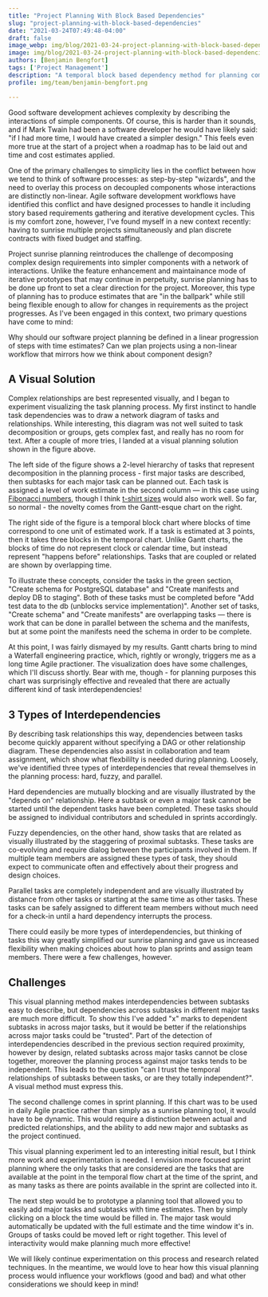 ```yaml
---
title: "Project Planning With Block Based Dependencies"
slug: "project-planning-with-block-based-dependencies"
date: "2021-03-24T07:49:48-04:00"
draft: false
image_webp: img/blog/2021-03-24-project-planning-with-block-based-dependencies/2021-03-24-blocks-dependencies.png
image: img/blog/2021-03-24-project-planning-with-block-based-dependencies/2021-03-24-blocks-dependencies.png
authors: [Benjamin Bengfort]
tags: ['Project Management']
description: "A temporal block based dependency method for planning complex projects."
profile: img/team/benjamin-bengfort.png

---
```


<!-- frame the context -->

Good software development achieves complexity by describing the interactions of simple components. Of course, this is harder than it sounds, and if Mark Twain had been a software developer he would have likely said: "if I had more time, I would have created a simpler design." This feels even more true at the start of a project when a roadmap has to be laid out and time and cost estimates applied.
<!--more-->
One of the primary challenges to simplicity lies in the conflict between how we tend to think of software processes: as step-by-step "wizards", and the need to overlay this process on decoupled components whose interactions are distinctly non-linear. Agile software development workflows have identified this conflict and have designed processes to handle it including story based requirements gathering and iterative development cycles. This is my comfort zone, however, I've found myself in a new context recently: having to sunrise multiple projects simultaneously and plan discrete contracts with fixed budget and staffing.

<!-- the challenge -->

Project sunrise planning reintroduces the challenge of decomposing complex design requirements into simpler components with a network of interactions. Unlike the feature enhancement and maintainance mode of iterative prototypes that may continue in perpetuity, sunrise planning has to be done up front to set a clear direction for the project. Moreover, this type of planning has to produce estimates that are "in the ballpark" while still being flexible enough to allow for changes in requirements as the project progresses. As I've been engaged in this context, two primary questions have come to mind:

Why should our software project planning be defined in a linear progression of steps with time estimates? Can we plan projects using a non-linear workflow that mirrors how we think about component design?

<!-- a solution - visualizing tasks, complexity, and interdependencies -->

## A Visual Solution

Complex relationships are best represented visually, and I began to experiment visualizing the task planning process. My first instinct to handle task dependencies was to draw a network diagram of tasks and relationships. While interesting, this diagram was not well suited to task decomposition or groups, gets complex fast, and really has no room for text. After a couple of more tries, I landed at a visual planning solution shown in the figure above.

The left side of the figure shows a 2-level hierarchy of tasks that represent decomposition in the planning process - first major tasks are described, then subtasks for each major task can be planned out. Each task is assigned a level of work estimate in the second column &mdash; in this case using [Fibonacci numbers](https://www.mountaingoatsoftware.com/blog/why-the-fibonacci-sequence-works-well-for-estimating), though I think [t-shirt sizes](https://medium.com/serious-scrum/how-i-use-t-shirt-sizing-as-a-product-owner-to-estimate-delivery-4b24634d22a6) would also work well. So far, so normal - the novelty comes from the Gantt-esque chart on the right.

The right side of the figure is a temporal block chart where blocks of time correspond to one unit of estimated work. If a task is estimated at 3 points, then it takes three blocks in the temporal chart. Unlike Gantt charts, the blocks of time do not represent clock or calendar time, but instead represent "happens before" relationships. Tasks that are coupled or related are shown by overlapping time.

To illustrate these concepts, consider the tasks in the green section, "Create schema for PostgreSQL database" and "Create manifests and deploy DB to staging". Both of these tasks must be completed before "Add test data to the db (unblocks service implementation)". Another set of tasks, "Create schema" and "Create manifests" are overlapping tasks &mdash; there is work that can be done in parallel between the schema and the manifests, but at some point the manifests need the schema in order to be complete.

At this point, I was fairly dismayed by my results. Gantt charts bring to mind a Waterfall engineering practice, which, rightly or wrongly, triggers me as a long time Agile practioner. The visualization does have some challenges, which I'll discuss shortly. Bear with me, though - for planning purposes this chart was surprisingly effective and revealed that there are actually different kind of task interdependencies!

## 3 Types of Interdependencies

<!-- 3 types of interdependencies: hard (mutually blocking; visual illustrates "depends on" relationship), fuzzy (co-evolving/in-dialogue; visually staggered), parallel -->

By describing task relationships this way, dependencies between tasks become quickly apparent without specifying a DAG or other relationship diagram. These dependencies also assist in collaboration and team assignment, which show what flexbililty is needed during planning. Loosely, we've identified three types of interdependencies that reveal themselves in the planning process: hard, fuzzy, and parallel.

Hard dependencies are mutually blocking and are visually illustrated by the "depends on" relationship. Here a subtask or even a major task cannot be started until the dependent tasks have been completed. These tasks should be assigned to individual contributors and scheduled in sprints accordingly.

Fuzzy dependencies, on the other hand, show tasks that are related as visually illustrated by the staggering of proximal subtasks. These tasks are co-evolving and require dialog between the participants involved in them. If multiple team members are assigned these types of task, they should expect to communicate often and effectively about their progress and design choices.

Parallel tasks are completely independent and are visually illustrated by distance from other tasks or starting at the same time as other tasks. These tasks can be safely assigned to different team members without much need for a check-in until a hard dependency interrupts the process.

There could easily be more types of interdependencies, but thinking of tasks this way greatly simplified our sunrise planning and gave us increased flexibility when making choices about how to plan sprints and assign team members. There were a few challenges, however.

<!-- challenges: how to capture cross-epic interdependencies (x's) -->

## Challenges

This visual planning method makes interdependencies between subtasks easy to describe, but dependencies across subtasks in different major tasks are much more difficult. To show this I've added "x" marks to dependent subtasks in across major tasks, but it would be better if the relationships across major tasks could be "trusted". Part of the detection of interdependencies described in the previous section required proximity, however by design, related subtasks across major tasks cannot be close together, moreover the planning process against major tasks tends to be independent. This leads to the question "can I trust the temporal relationships of subtasks between tasks, or are they totally independent?". A visual method must express this.

The second challenge comes in sprint planning. If this chart was to be used in daily Agile practice rather than simply as a sunrise planning tool, it would have to be dynamic. This would require a distinction between actual and predicted relationships, and the ability to add new major and subtasks as the project continued.

<!-- future thinking -->

This visual planning experiment led to an interesting initial result, but I think more work and experimentation is needed. I envision more focused sprint planning where the only tasks that are considered are the tasks that are available at the point in the temporal flow chart at the time of the sprint, and as many tasks as there are points available in the sprint are collected into it.

The next step would be to prototype a planning tool that allowed you to easily add major tasks and subtasks with time estimates. Then by simply clicking on a block the time would be filled in. The major task would automatically be updated with the full estimate and the time window it's in. Groups of tasks could be moved left or right together. This level of interactivity would make planning much more effective!

We will likely continue experimentation on this process and research related techniques. In the meantime, we would love to hear how this visual planning process would influence your workflows (good and bad) and what other considerations we should keep in mind!

